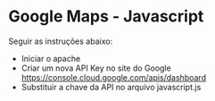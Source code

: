 
# Google Maps - Javascript

Seguir as instruções abaixo:

- Iniciar o apache
- Criar um nova API Key no site do Google https://console.cloud.google.com/apis/dashboard
- Substituir a chave da API no arquivo javascript.js